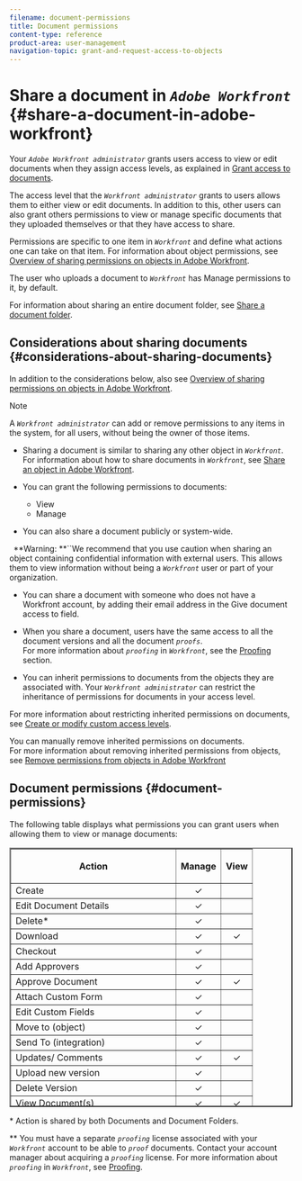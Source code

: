 ```yaml
---
filename: document-permissions
title: Document permissions
content-type: reference
product-area: user-management
navigation-topic: grant-and-request-access-to-objects
---
```




# Share a document in *`Adobe Workfront`* {#share-a-document-in-adobe-workfront}

Your *`Adobe Workfront administrator`* grants users access to view or edit documents when they assign access levels, as explained in [Grant access to documents](grant-access-documents.md).


The access level that the *`Workfront administrator`* grants to users allows them to either view or edit documents. In addition to this, other users can also grant others permissions to view or manage specific documents that they uploaded themselves or that they have access to share.


Permissions are specific to one item in *`Workfront`* and define what actions one can take on that item. For information about object permissions, see [Overview of sharing permissions on objects in Adobe Workfront](sharing-permissions-on-objects-overview.md).


The user who uploads a document to *`Workfront`* has Manage permissions to it, by default.


For information about sharing an entire document folder, see [Share a document folder](share-a-document-folder.md).


## Considerations about sharing documents {#considerations-about-sharing-documents}

In addition to the considerations below, also see [Overview of sharing permissions on objects in Adobe Workfront](sharing-permissions-on-objects-overview.md). 


>[!NOTE]
>
>A *`Workfront administrator`* can add or remove permissions to any items in the system, for all users, without being the owner of those items.





*  Sharing a document is similar to sharing any other object in *`Workfront`*. For information about how to share documents in *`Workfront`*, see [Share an object in Adobe Workfront](share-an-object.md). 
*   You can grant the following permissions to documents: 

    
    
    * View
    *   Manage
    
    






*  You can also share a document publicly or system-wide.  



  ` `**Warning: **``We recommend that you use caution when sharing an object containing confidential information with external users. This allows them to view information without being a *`Workfront`* user or part of your organization. 

*  You can share a document with someone who does not have a Workfront account, by adding their email address in the Give document access to field.
* When you share a document, users have the same access to all the document versions and all the document *`proofs`*.  
  For more information about *`proofing`* in *`Workfront`*, see the [Proofing](_proofing.md) section. 

*  You can inherit permissions to documents from the objects they are associated with. Your *`Workfront administrator`* can restrict the inheritance of permissions for documents in your access level.


  For more information about restricting inherited permissions on documents, see [Create or modify custom access levels](create-modify-access-levels.md).  



  You can manually remove inherited permissions on documents.  
  For more information about removing inherited permissions from objects, see [Remove permissions from objects in Adobe Workfront](remove-permissions-from-objects.md)  






## Document permissions {#document-permissions}

The following table displays what permissions you can grant users when allowing them to view or manage documents:

<table style="height: 461px;mc-table-style: url('../../Resources/TableStyles/TableStyle-HeaderRow.css');margin-left: 0;margin-right: auto;width: 100%;" border="2" cellspacing="15" cellpadding="1" class="TableStyle-TableStyle-HeaderRow"> 
 <col class="TableStyle-TableStyle-HeaderRow-Column-Column1"> 
 <col class="TableStyle-TableStyle-HeaderRow-Column-Column1"> 
 <col class="TableStyle-TableStyle-HeaderRow-Column-Column1"> 
 <thead> 
  <tr class="TableStyle-TableStyle-HeaderRow-Head-Header1"> 
   <th class="TableStyle-TableStyle-HeaderRow-HeadE-Column1-Header1"> <p><span class="bold">Action</span> </p> </th> 
   <th class="TableStyle-TableStyle-HeaderRow-HeadE-Column1-Header1"> <p><span class="bold">Manage</span> </p> </th> 
   <th class="TableStyle-TableStyle-HeaderRow-HeadD-Column1-Header1"> <p><span class="bold">View</span> </p> </th> 
  </tr> 
 </thead> 
 <tbody> 
  <tr class="TableStyle-TableStyle-HeaderRow-Body-LightGray"> 
   <td scope="row" class="TableStyle-TableStyle-HeaderRow-BodyE-Column1-LightGray">Create</td> 
   <td class="TableStyle-TableStyle-HeaderRow-BodyE-Column1-LightGray" style="text-align: center;">✓</td> 
   <td class="TableStyle-TableStyle-HeaderRow-BodyD-Column1-LightGray" style="text-align: center;"> </td> 
  </tr> 
  <tr class="TableStyle-TableStyle-HeaderRow-Body-MediumGray"> 
   <td scope="row" class="TableStyle-TableStyle-HeaderRow-BodyE-Column1-MediumGray">Edit Document Details</td> 
   <td class="TableStyle-TableStyle-HeaderRow-BodyE-Column1-MediumGray" style="text-align: center;">✓</td> 
   <td class="TableStyle-TableStyle-HeaderRow-BodyD-Column1-MediumGray" style="text-align: center;"> </td> 
  </tr> 
  <tr class="TableStyle-TableStyle-HeaderRow-Body-LightGray"> 
   <td scope="row" class="TableStyle-TableStyle-HeaderRow-BodyE-Column1-LightGray">Delete*</td> 
   <td class="TableStyle-TableStyle-HeaderRow-BodyE-Column1-LightGray" style="text-align: center;">✓</td> 
   <td class="TableStyle-TableStyle-HeaderRow-BodyD-Column1-LightGray" style="text-align: center;"> </td> 
  </tr> 
  <tr class="TableStyle-TableStyle-HeaderRow-Body-MediumGray"> 
   <td scope="row" class="TableStyle-TableStyle-HeaderRow-BodyE-Column1-MediumGray">Download</td> 
   <td class="TableStyle-TableStyle-HeaderRow-BodyE-Column1-MediumGray" style="text-align: center;">✓</td> 
   <td class="TableStyle-TableStyle-HeaderRow-BodyD-Column1-MediumGray" style="text-align: center;">✓</td> 
  </tr> 
  <tr class="TableStyle-TableStyle-HeaderRow-Body-LightGray"> 
   <td scope="row" class="TableStyle-TableStyle-HeaderRow-BodyE-Column1-LightGray">Checkout</td> 
   <td class="TableStyle-TableStyle-HeaderRow-BodyE-Column1-LightGray" style="text-align: center;">✓</td> 
   <td class="TableStyle-TableStyle-HeaderRow-BodyD-Column1-LightGray" style="text-align: center;"> </td> 
  </tr> 
  <tr class="TableStyle-TableStyle-HeaderRow-Body-MediumGray"> 
   <td scope="row" class="TableStyle-TableStyle-HeaderRow-BodyE-Column1-MediumGray">Add Approvers</td> 
   <td class="TableStyle-TableStyle-HeaderRow-BodyE-Column1-MediumGray" style="text-align: center;">✓</td> 
   <td class="TableStyle-TableStyle-HeaderRow-BodyD-Column1-MediumGray" style="text-align: center;"> </td> 
  </tr> 
  <tr class="TableStyle-TableStyle-HeaderRow-Body-LightGray"> 
   <td scope="row" class="TableStyle-TableStyle-HeaderRow-BodyE-Column1-LightGray">Approve Document</td> 
   <td class="TableStyle-TableStyle-HeaderRow-BodyE-Column1-LightGray" style="text-align: center;">✓</td> 
   <td class="TableStyle-TableStyle-HeaderRow-BodyD-Column1-LightGray" style="text-align: center;">✓</td> 
  </tr> 
  <tr class="TableStyle-TableStyle-HeaderRow-Body-MediumGray"> 
   <td scope="row" class="TableStyle-TableStyle-HeaderRow-BodyE-Column1-MediumGray">Attach Custom Form</td> 
   <td class="TableStyle-TableStyle-HeaderRow-BodyE-Column1-MediumGray" style="text-align: center;">✓</td> 
   <td class="TableStyle-TableStyle-HeaderRow-BodyD-Column1-MediumGray" style="text-align: center;"> </td> 
  </tr> 
  <tr class="TableStyle-TableStyle-HeaderRow-Body-LightGray"> 
   <td scope="row" class="TableStyle-TableStyle-HeaderRow-BodyE-Column1-LightGray">Edit Custom Fields</td> 
   <td class="TableStyle-TableStyle-HeaderRow-BodyE-Column1-LightGray" style="text-align: center;">✓</td> 
   <td class="TableStyle-TableStyle-HeaderRow-BodyD-Column1-LightGray" style="text-align: center;"> </td> 
  </tr> 
  <tr class="TableStyle-TableStyle-HeaderRow-Body-MediumGray"> 
   <td scope="row" class="TableStyle-TableStyle-HeaderRow-BodyE-Column1-MediumGray">Move to (object)</td> 
   <td class="TableStyle-TableStyle-HeaderRow-BodyE-Column1-MediumGray" style="text-align: center;">✓</td> 
   <td class="TableStyle-TableStyle-HeaderRow-BodyD-Column1-MediumGray" style="text-align: center;"> </td> 
  </tr> 
  <tr class="TableStyle-TableStyle-HeaderRow-Body-LightGray"> 
   <td scope="row" class="TableStyle-TableStyle-HeaderRow-BodyE-Column1-LightGray">Send To (integration)</td> 
   <td class="TableStyle-TableStyle-HeaderRow-BodyE-Column1-LightGray" style="text-align: center;">✓</td> 
   <td class="TableStyle-TableStyle-HeaderRow-BodyD-Column1-LightGray" style="text-align: center;"> </td> 
  </tr> 
  <tr class="TableStyle-TableStyle-HeaderRow-Body-MediumGray"> 
   <td scope="row" class="TableStyle-TableStyle-HeaderRow-BodyE-Column1-MediumGray">Updates/ Comments</td> 
   <td class="TableStyle-TableStyle-HeaderRow-BodyE-Column1-MediumGray" style="text-align: center;">✓</td> 
   <td class="TableStyle-TableStyle-HeaderRow-BodyD-Column1-MediumGray" style="text-align: center;">✓</td> 
  </tr> 
  <tr class="TableStyle-TableStyle-HeaderRow-Body-LightGray"> 
   <td scope="row" class="TableStyle-TableStyle-HeaderRow-BodyE-Column1-LightGray">Upload new version</td> 
   <td class="TableStyle-TableStyle-HeaderRow-BodyE-Column1-LightGray" style="text-align: center;">✓</td> 
   <td class="TableStyle-TableStyle-HeaderRow-BodyD-Column1-LightGray" style="text-align: center;"> </td> 
  </tr> 
  <tr class="TableStyle-TableStyle-HeaderRow-Body-MediumGray"> 
   <td scope="row" class="TableStyle-TableStyle-HeaderRow-BodyE-Column1-MediumGray">Delete Version</td> 
   <td class="TableStyle-TableStyle-HeaderRow-BodyE-Column1-MediumGray" style="text-align: center;">✓</td> 
   <td class="TableStyle-TableStyle-HeaderRow-BodyD-Column1-MediumGray" style="text-align: center;"> </td> 
  </tr> 
  <tr class="TableStyle-TableStyle-HeaderRow-Body-LightGray"> 
   <td scope="row" class="TableStyle-TableStyle-HeaderRow-BodyE-Column1-LightGray">View Document(s)</td> 
   <td class="TableStyle-TableStyle-HeaderRow-BodyE-Column1-LightGray" style="text-align: center;">✓</td> 
   <td class="TableStyle-TableStyle-HeaderRow-BodyD-Column1-LightGray" style="text-align: center;">✓</td> 
  </tr> 
  <tr class="TableStyle-TableStyle-HeaderRow-Body-MediumGray"> 
   <td scope="row" class="TableStyle-TableStyle-HeaderRow-BodyE-Column1-MediumGray">Preview</td> 
   <td class="TableStyle-TableStyle-HeaderRow-BodyE-Column1-MediumGray" style="text-align: center;">✓</td> 
   <td class="TableStyle-TableStyle-HeaderRow-BodyD-Column1-MediumGray" style="text-align: center;">✓</td> 
  </tr> 
  <tr class="TableStyle-TableStyle-HeaderRow-Body-LightGray"> 
   <td scope="row" class="TableStyle-TableStyle-HeaderRow-BodyE-Column1-LightGray">Proof**</td> 
   <td class="TableStyle-TableStyle-HeaderRow-BodyE-Column1-LightGray" style="text-align: center;">✓</td> 
   <td class="TableStyle-TableStyle-HeaderRow-BodyD-Column1-LightGray" style="text-align: center;">✓</td> 
  </tr> 
  <tr class="TableStyle-TableStyle-HeaderRow-Body-MediumGray"> 
   <td scope="row" class="TableStyle-TableStyle-HeaderRow-BodyE-Column1-MediumGray">Generate Proof**</td> 
   <td class="TableStyle-TableStyle-HeaderRow-BodyE-Column1-MediumGray" style="text-align: center;">✓</td> 
   <td class="TableStyle-TableStyle-HeaderRow-BodyD-Column1-MediumGray" style="text-align: center;"> </td> 
  </tr> 
  <tr class="TableStyle-TableStyle-HeaderRow-Body-LightGray"> 
   <td scope="row" class="TableStyle-TableStyle-HeaderRow-BodyE-Column1-LightGray">Remove Proof**</td> 
   <td class="TableStyle-TableStyle-HeaderRow-BodyE-Column1-LightGray" style="text-align: center;">✓</td> 
   <td class="TableStyle-TableStyle-HeaderRow-BodyD-Column1-LightGray" style="text-align: center;"> </td> 
  </tr> 
  <tr class="TableStyle-TableStyle-HeaderRow-Body-MediumGray"> 
   <td scope="row" class="TableStyle-TableStyle-HeaderRow-BodyE-Column1-MediumGray">Share*</td> 
   <td class="TableStyle-TableStyle-HeaderRow-BodyE-Column1-MediumGray" style="text-align: center;">✓</td> 
   <td class="TableStyle-TableStyle-HeaderRow-BodyD-Column1-MediumGray" style="text-align: center;">✓</td> 
  </tr> 
  <tr class="TableStyle-TableStyle-HeaderRow-Body-LightGray"> 
   <td scope="row" class="TableStyle-TableStyle-HeaderRow-BodyE-Column1-LightGray">Share System-wide*</td> 
   <td class="TableStyle-TableStyle-HeaderRow-BodyE-Column1-LightGray" style="text-align: center;">✓</td> 
   <td class="TableStyle-TableStyle-HeaderRow-BodyD-Column1-LightGray" style="text-align: center;"> </td> 
  </tr> 
  <tr class="TableStyle-TableStyle-HeaderRow-Body-MediumGray"> 
   <td scope="row" class="TableStyle-TableStyle-HeaderRow-BodyE-Column1-MediumGray">Share Documents Publicly*</td> 
   <td class="TableStyle-TableStyle-HeaderRow-BodyE-Column1-MediumGray" style="text-align: center;">✓</td> 
   <td class="TableStyle-TableStyle-HeaderRow-BodyD-Column1-MediumGray" style="text-align: center;"> </td> 
  </tr> 
  <tr class="TableStyle-TableStyle-HeaderRow-Body-LightGray"> 
   <td scope="row" class="TableStyle-TableStyle-HeaderRow-BodyE-Column1-LightGray">Share with an external email address</td> 
   <td class="TableStyle-TableStyle-HeaderRow-BodyE-Column1-LightGray" style="text-align: center;"> </td> 
   <td class="TableStyle-TableStyle-HeaderRow-BodyD-Column1-LightGray" style="text-align: center;">✓</td> 
  </tr> 
  <tr class="TableStyle-TableStyle-HeaderRow-Body-MediumGray"> 
   <td scope="row" class="TableStyle-TableStyle-HeaderRow-BodyE-Column1-MediumGray">Add/ Remove</td> 
   <td class="TableStyle-TableStyle-HeaderRow-BodyE-Column1-MediumGray" style="text-align: center;">✓</td> 
   <td class="TableStyle-TableStyle-HeaderRow-BodyD-Column1-MediumGray" style="text-align: center;">✓</td> 
  </tr> 
  <tr class="TableStyle-TableStyle-HeaderRow-Body-LightGray"> 
   <td scope="row" class="TableStyle-TableStyle-HeaderRow-BodyE-Column1-LightGray">Rename</td> 
   <td class="TableStyle-TableStyle-HeaderRow-BodyE-Column1-LightGray" style="text-align: center;">✓</td> 
   <td class="TableStyle-TableStyle-HeaderRow-BodyD-Column1-LightGray" style="text-align: center;"> </td> 
  </tr> 
  <tr class="TableStyle-TableStyle-HeaderRow-Body-MediumGray"> 
   <td scope="row" class="TableStyle-TableStyle-HeaderRow-BodyE-Column1-MediumGray">Link (with integration)</td> 
   <td class="TableStyle-TableStyle-HeaderRow-BodyE-Column1-MediumGray" style="text-align: center;">✓</td> 
   <td class="TableStyle-TableStyle-HeaderRow-BodyD-Column1-MediumGray" style="text-align: center;">✓</td> 
  </tr> 
  <tr class="TableStyle-TableStyle-HeaderRow-Body-LightGray"> 
   <td scope="row" class="TableStyle-TableStyle-HeaderRow-BodyB-Column1-LightGray">Unlink (with integration)</td> 
   <td class="TableStyle-TableStyle-HeaderRow-BodyB-Column1-LightGray" style="text-align: center;">✓</td> 
   <td class="TableStyle-TableStyle-HeaderRow-BodyA-Column1-LightGray" style="text-align: center;"> </td> 
  </tr> 
 </tbody> 
</table>

&#42; Action is shared by both Documents and Document Folders.


&#42;&#42; You must have a separate *`proofing`* license associated with your *`Workfront`* account to be able to *`proof`* documents. Contact your account manager about acquiring a *`proofing`* license. For more information about *`proofing`* in *`Workfront`*, see [Proofing](_proofing.md). 
